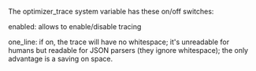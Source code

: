 The optimizer_trace system variable has these on/off switches:

enabled: allows to enable/disable tracing

one_line: if on, the trace will have no whitespace; it's unreadable for humans but readable for JSON parsers (they ignore whitespace); the only advantage is a saving on space.